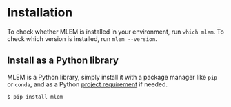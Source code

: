 # Installation

To check whether MLEM is installed in your environment, run `which mlem`.
To check which version is installed, run `mlem --version`.

## Install as a Python library

MLEM is a Python library, simply install it with a package manager like `pip` or
`conda`, and as a Python
[project requirement](https://pip.pypa.io/en/latest/user_guide/#requirements-files)
if needed.

```bash
$ pip install mlem
```

[comment]: <> (## Advanced options)

[comment]: <> (- Shell completion can be configured # TODO)
